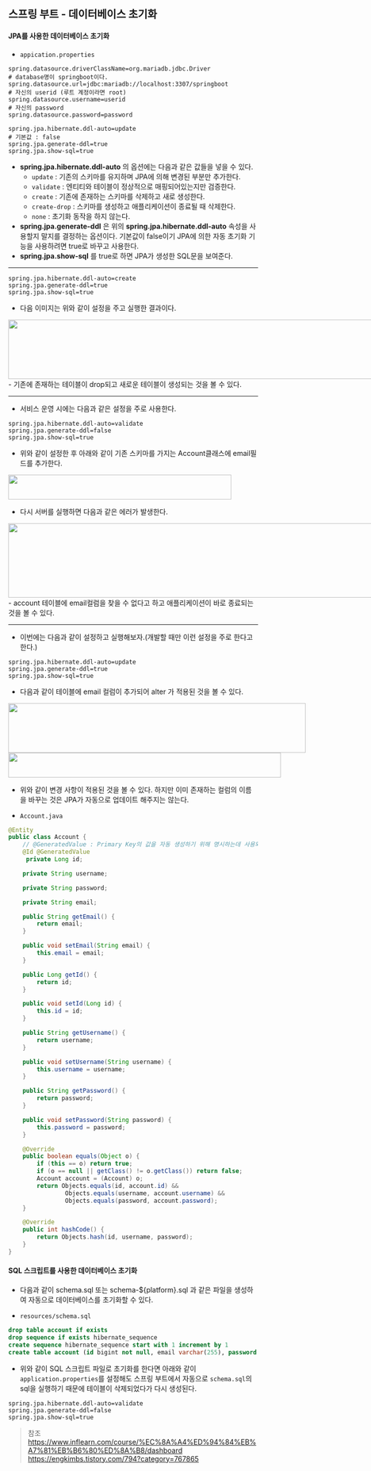 ## 스프링 부트 - 데이터베이스 초기화

#### JPA를 사용한 데이터베이스 초기화

- `appication.properties`
```properties
spring.datasource.driverClassName=org.mariadb.jdbc.Driver
# database명이 springboot이다.
spring.datasource.url=jdbc:mariadb://localhost:3307/springboot
# 자신의 userid (루트 계정이라면 root)
spring.datasource.username=userid
# 자신의 password
spring.datasource.password=password

spring.jpa.hibernate.ddl-auto=update
# 기본값 : false
spring.jpa.generate-ddl=true
spring.jpa.show-sql=true
```
- **spring.jpa.hibernate.ddl-auto** 의 옵션에는 다음과 같은 값들을 넣을 수 있다.
  - `update` : 기존의 스키마를 유지하며 JPA에 의해 변경된 부분만 추가한다.
  - `validate` : 엔티티와 테이블이 정상적으로 매핑되어있는지만 검증한다.
  - `create` : 기존에 존재하는 스키마를 삭제하고 새로 생성한다.
  - `create-drop` : 스키마를 생성하고 애플리케이션이 종료될 때 삭제한다.
  - `none` : 초기화 동작을 하지 않는다.
- **spring.jpa.generate-ddl** 은 위의 **spring.jpa.hibernate.ddl-auto** 속성을 사용할지 말지를 결정하는 옵션이다. 기본값이 false이기 JPA에 의한 자동 초기화 기능을 사용하려면 true로 바꾸고 사용한다.
- **spring.jpa.show-sql** 를 true로 하면 JPA가 생성한 SQL문을 보여준다.

---

```
spring.jpa.hibernate.ddl-auto=create
spring.jpa.generate-ddl=true
spring.jpa.show-sql=true
```
- 다음 이미지는 위와 같이 설정을 주고 실행한 결과이다.

<div style="width: 1050px; height: 120px;">
    <img src="https://github.com/kyu9341/TeamHash_Practice/blob/master/kwon/image/dbinit1.png" style="width: 1050px
    ; height: 120px;">
</div>
- 기존에 존재하는 테이블이 drop되고 새로운 테이블이 생성되는 것을 볼 수 있다.

---

- 서비스 운영 시에는 다음과 같은 설정을 주로 사용한다.
```
spring.jpa.hibernate.ddl-auto=validate
spring.jpa.generate-ddl=false
spring.jpa.show-sql=true
```
- 위와 같이 설정한 후 아래와 같이 기존 스키마를 가지는 Account클래스에 email필드를 추가한다.
<div style="width: 450px; height: 50px;">
    <img src="https://github.com/kyu9341/TeamHash_Practice/blob/master/kwon/image/dbinit3.png" style="width: 450px
    ; height: 50px;">
</div>

- 다시 서버를 실행하면 다음과 같은 에러가 발생한다.

<div style="width: 1200px; height: 150px;">
    <img src="https://github.com/kyu9341/TeamHash_Practice/blob/master/kwon/image/dbinit2.png" style="width: 1200px
    ; height: 150px;">
</div>
- account 테이블에 email컬럼을 찾을 수 없다고 하고 애플리케이션이 바로 종료되는 것을 볼 수 있다.

---

- 이번에는 다음과 같이 설정하고 실행해보자.(개발할 때만 이런 설정을 주로 한다고 한다.)
```
spring.jpa.hibernate.ddl-auto=update
spring.jpa.generate-ddl=true
spring.jpa.show-sql=true
```

- 다음과 같이 테이블에 email 컬럼이 추가되어 alter 가 적용된 것을 볼 수 있다.
<div style="width: 600px; height: 100px;">
    <img src="https://github.com/kyu9341/TeamHash_Practice/blob/master/kwon/image/dbinit4.png" style="width: 600px; height: 100px;">
</div>

<div style="width: 550px; height: 50px;">
    <img src="https://github.com/kyu9341/TeamHash_Practice/blob/master/kwon/image/dbinit5.png" style="width: 550px; height: 50px;">
</div>

- 위와 같이 변경 사항이 적용된 것을 볼 수 있다. 하지만 이미 존재하는 컬럼의 이름을 바꾸는 것은 JPA가 자동으로 업데이트 해주지는 않는다.


- `Account.java`
```java
@Entity
public class Account {
    // @GeneratedValue : Primary Key의 값을 자동 생성하기 위해 명시하는데 사용되는 어노테이션
    @Id @GeneratedValue
     private Long id;

    private String username;

    private String password;

    private String email;

    public String getEmail() {
        return email;
    }

    public void setEmail(String email) {
        this.email = email;
    }

    public Long getId() {
        return id;
    }

    public void setId(Long id) {
        this.id = id;
    }

    public String getUsername() {
        return username;
    }

    public void setUsername(String username) {
        this.username = username;
    }

    public String getPassword() {
        return password;
    }

    public void setPassword(String password) {
        this.password = password;
    }

    @Override
    public boolean equals(Object o) {
        if (this == o) return true;
        if (o == null || getClass() != o.getClass()) return false;
        Account account = (Account) o;
        return Objects.equals(id, account.id) &&
                Objects.equals(username, account.username) &&
                Objects.equals(password, account.password);
    }

    @Override
    public int hashCode() {
        return Objects.hash(id, username, password);
    }
}

```

#### SQL 스크립트를 사용한 데이터베이스 초기화
- 다음과 같이 schema.sql 또는 schema-${platform}.sql 과 같은 파일을 생성하여 자동으로 데이터베이스를 초기화할 수 있다.

- `resources/schema.sql`
```sql
drop table account if exists
drop sequence if exists hibernate_sequence
create sequence hibernate_sequence start with 1 increment by 1
create table account (id bigint not null, email varchar(255), password varchar(255), username varchar(255), primary key (id))
```
- 위와 같이 SQL 스크립트 파일로 초기화를 한다면 아래와 같이 `application.properties`를 설정해도 스프링 부트에서 자동으로 `schema.sql`의 sql을 실행하기 때문에 테이블이 삭제되었다가 다시 생성된다.
```
spring.jpa.hibernate.ddl-auto=validate
spring.jpa.generate-ddl=false
spring.jpa.show-sql=true
```

> 참조
> <https://www.inflearn.com/course/%EC%8A%A4%ED%94%84%EB%A7%81%EB%B6%80%ED%8A%B8/dashboard>
> <https://engkimbs.tistory.com/794?category=767865>
